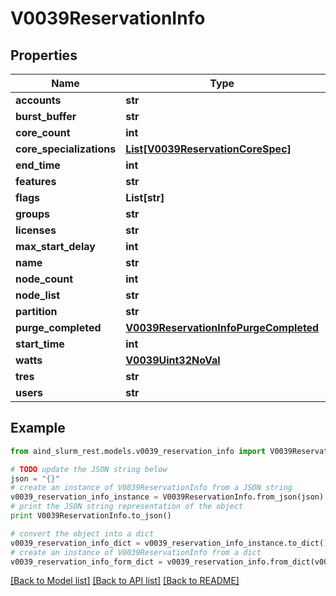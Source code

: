 # V0039ReservationInfo


## Properties

Name | Type | Description | Notes
------------ | ------------- | ------------- | -------------
**accounts** | **str** |  | [optional] 
**burst_buffer** | **str** |  | [optional] 
**core_count** | **int** |  | [optional] 
**core_specializations** | [**List[V0039ReservationCoreSpec]**](V0039ReservationCoreSpec.md) |  | [optional] 
**end_time** | **int** |  | [optional] 
**features** | **str** |  | [optional] 
**flags** | **List[str]** |  | [optional] 
**groups** | **str** |  | [optional] 
**licenses** | **str** |  | [optional] 
**max_start_delay** | **int** |  | [optional] 
**name** | **str** |  | [optional] 
**node_count** | **int** |  | [optional] 
**node_list** | **str** |  | [optional] 
**partition** | **str** |  | [optional] 
**purge_completed** | [**V0039ReservationInfoPurgeCompleted**](V0039ReservationInfoPurgeCompleted.md) |  | [optional] 
**start_time** | **int** |  | [optional] 
**watts** | [**V0039Uint32NoVal**](V0039Uint32NoVal.md) |  | [optional] 
**tres** | **str** |  | [optional] 
**users** | **str** |  | [optional] 

## Example

```python
from aind_slurm_rest.models.v0039_reservation_info import V0039ReservationInfo

# TODO update the JSON string below
json = "{}"
# create an instance of V0039ReservationInfo from a JSON string
v0039_reservation_info_instance = V0039ReservationInfo.from_json(json)
# print the JSON string representation of the object
print V0039ReservationInfo.to_json()

# convert the object into a dict
v0039_reservation_info_dict = v0039_reservation_info_instance.to_dict()
# create an instance of V0039ReservationInfo from a dict
v0039_reservation_info_form_dict = v0039_reservation_info.from_dict(v0039_reservation_info_dict)
```
[[Back to Model list]](../README.md#documentation-for-models) [[Back to API list]](../README.md#documentation-for-api-endpoints) [[Back to README]](../README.md)


